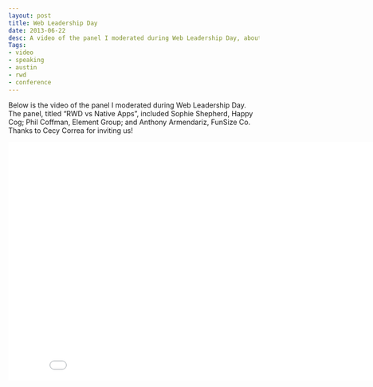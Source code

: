 ```yaml
---
layout: post
title: Web Leadership Day
date: 2013-06-22
desc: A video of the panel I moderated during Web Leadership Day, about native versus web apps. Other panelists included Sophie Shepherd, Happy Cog; Phil Coffman, Element Group; and Anthony Armendariz, FunSize Co.
Tags:
- video
- speaking
- austin
- rwd
- conference
---
```

Below is the video of the panel I moderated during Web Leadership Day. The panel, titled “RWD vs Native Apps”, included Sophie Shepherd, Happy Cog; Phil Coffman, Element Group; and Anthony Armendariz, FunSize Co. Thanks to Cecy Correa for inviting us!</p>
<iframe width="853" height="480" src="//www.youtube.com/embed/G6vl5vLz3bo" frameborder="0" allowfullscreen></iframe>